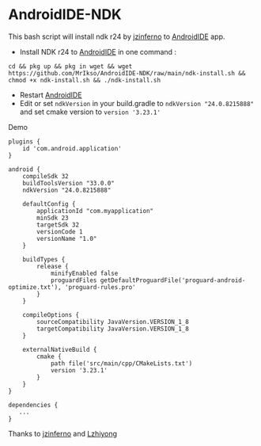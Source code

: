 # AndroidIDE-NDK
This bash script will install ndk r24 by [jzinferno](https://github.com/jzinferno) to  [AndroidIDE](https://github.com/itsaky/AndroidIDE) app.
- Install NDK r24 to [AndroidIDE](https://github.com/itsaky/AndroidIDE) in one command :
```
cd && pkg up && pkg in wget && wget https://github.com/MrIkso/AndroidIDE-NDK/raw/main/ndk-install.sh && chmod +x ndk-install.sh && ./ndk-install.sh
```
- Restart [AndroidIDE](https://github.com/itsaky/AndroidIDE)
- Edit or set ```ndkVersion``` in your build.gradle to ```ndkVersion "24.0.8215888"``` and set cmake version to ```version '3.23.1'```

Demo

```
plugins {
    id 'com.android.application'
}

android {
    compileSdk 32
    buildToolsVersion "33.0.0"
    ndkVersion "24.0.8215888"

    defaultConfig {
        applicationId "com.myapplication"
        minSdk 23
        targetSdk 32
        versionCode 1
        versionName "1.0"
    }
    
    buildTypes {
        release {
            minifyEnabled false
            proguardFiles getDefaultProguardFile('proguard-android-optimize.txt'), 'proguard-rules.pro'
        }
    }

    compileOptions {
        sourceCompatibility JavaVersion.VERSION_1_8
        targetCompatibility JavaVersion.VERSION_1_8
    }

    externalNativeBuild {
        cmake {
            path file('src/main/cpp/CMakeLists.txt')
            version '3.23.1'
        }
    }
}

dependencies {
   ...
}
```

Thanks to [jzinferno](https://github.com/jzinferno/termux-ndk) and [Lzhiyong](https://github.com/Lzhiyong)
